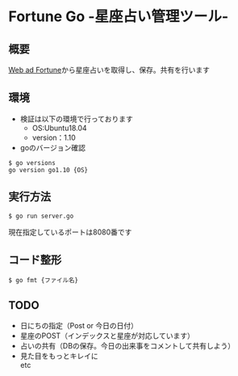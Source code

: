 # Fortune Go -星座占い管理ツール-

## 概要
[Web ad Fortune](http://jugemkey.jp/api/waf/api_free.php)から星座占いを取得し、保存。共有を行います

## 環境
- 検証は以下の環境で行っております
  - OS:Ubuntu18.04
  - version：1.10
- goのバージョン確認
```
$ go versions
go version go1.10 {OS}
```

## 実行方法
```
$ go run server.go
```
現在指定しているポートは8080番です

## コード整形
```
$ go fmt {ファイル名}
```

## TODO
- 日にちの指定（Post or 今日の日付）
- 星座のPOST（インデックスと星座が対応しています）
- 占いの共有（DBの保存。今日の出来事をコメントして共有しよう）
- 見た目をもっとキレイに  
etc
